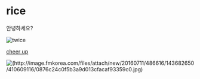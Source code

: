 # rice

안녕하세요?

![twice](http://image.fmkorea.com/files/attach/new/20160711/486616/143682650/410609116/0876c24c0f5b3a9d013cfacaf93359c0.jpg)

[cheer up](https://www.youtube.com/watch?client=mv-google&itct=CCUQpDAYDSITCP64xq37784CFYM2Tgodl4sLljIKZy1oaWdoLXJjaFoPRkV3aGF0X3RvX3dhdGNo&v=c7rCyll5AeY&gl=KR&hl=ko)

![(http://image.fmkorea.com/files/attach/new/20160711/486616/143682650/410609116/0876c24c0f5b3a9d013cfacaf93359c0.jpg)](https://www.youtube.com/watch?client=mv-google&itct=CCUQpDAYDSITCP64xq37784CFYM2Tgodl4sLljIKZy1oaWdoLXJjaFoPRkV3aGF0X3RvX3dhdGNo&v=c7rCyll5AeY&gl=KR&hl=ko)

